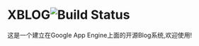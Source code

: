 XBLOG<img src="https://camo.githubusercontent.com/aad04bb6e3a7978f5b9ea8d0415e75fa2eaf89a0/68747470733a2f2f7472617669732d63692e6f72672f62336c6f672f62336c6f672d736f6c6f2e706e673f6272616e63683d6d6173746572" alt="Build Status" data-canonical-src="https://travis-ci.org/b3log/b3log-solo.png?branch=master" style="max-width:100%;">
========


这是一个建立在Google App Engine上面的开源Blog系统,欢迎使用!
